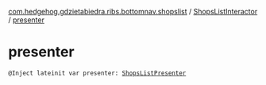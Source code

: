 [com.hedgehog.gdzietabiedra.ribs.bottomnav.shopslist](../index.md) / [ShopsListInteractor](index.md) / [presenter](./presenter.md)

# presenter

`@Inject lateinit var presenter: `[`ShopsListPresenter`](-shops-list-presenter/index.md)